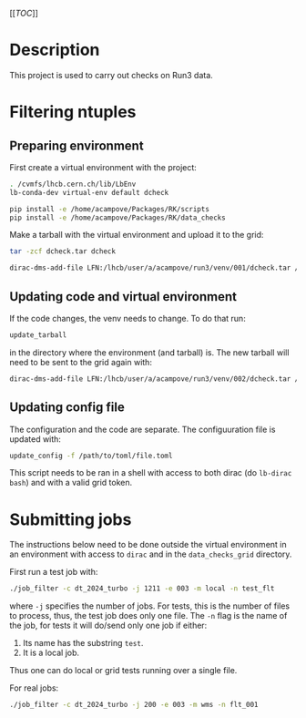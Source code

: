 [[_TOC_]]

# Description

This project is used to carry out checks on Run3 data.


# Filtering ntuples

## Preparing environment

First create a virtual environment with the project:

```bash
. /cvmfs/lhcb.cern.ch/lib/LbEnv
lb-conda-dev virtual-env default dcheck

pip install -e /home/acampove/Packages/RK/scripts
pip install -e /home/acampove/Packages/RK/data_checks
```

Make a tarball with the virtual environment and upload it to the grid:

```bash
tar -zcf dcheck.tar dcheck

dirac-dms-add-file LFN:/lhcb/user/a/acampove/run3/venv/001/dcheck.tar /home/acampove/Test/venv/dcheck.tar CERN-USER
```

## Updating code and virtual environment

If the code changes, the venv needs to change. To do that run:

```bash
update_tarball
```

in the directory where the environment (and tarball) is. The new tarball will need to be sent to the grid again with:

```bash
dirac-dms-add-file LFN:/lhcb/user/a/acampove/run3/venv/002/dcheck.tar /home/acampove/Test/venv/dcheck.tar CERN-USER
```

## Updating config file

The configuration and the code are separate. The configuuration file is updated with:

```bash
update_config -f /path/to/toml/file.toml
```

This script needs to be ran in a shell with access to both dirac (do `lb-dirac bash`) and with a valid grid token.

# Submitting jobs

The instructions below need to be done outside the virtual environment in an environment with access to `dirac` and in the `data_checks_grid`
directory.

First run a test job with:

```bash
./job_filter -c dt_2024_turbo -j 1211 -e 003 -m local -n test_flt
```

where `-j` specifies the number of jobs. For tests, this is the number of files to process, thus, the test job does only one file. 
The `-n` flag is the name of the job, for tests it will do/send only one job if either:

1. Its name has the substring `test`.
1. It is a local job.

Thus one can do local or grid tests running over a single file.

For real jobs:

```bash
./job_filter -c dt_2024_turbo -j 200 -e 003 -m wms -n flt_001
```
